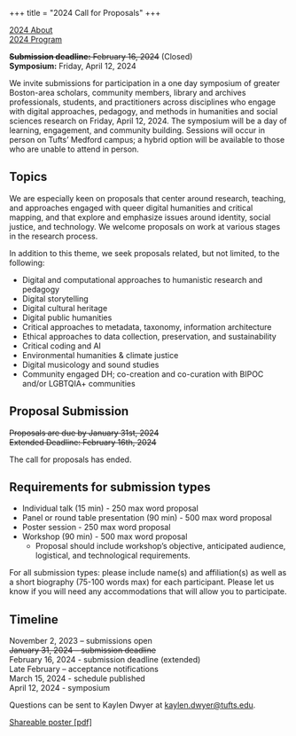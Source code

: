 +++
title = "2024 Call for Proposals"
+++

[2024 About](/symposium-2024-cfp)  
[2024 Program](/symposium-2024-program)   

~~**Submission deadline:** February 16, 2024~~ (Closed)   
**Symposium:** Friday, April 12, 2024

We invite submissions for participation in a one day symposium of greater Boston-area scholars, community members, library and archives professionals, students, and practitioners across disciplines who engage with digital approaches, pedagogy, and methods in humanities and social sciences research on Friday, April 12, 2024. The symposium will be a day of learning, engagement, and community building. Sessions will occur in person on Tufts’ Medford campus; a hybrid option will be available to those who are unable to attend in person.

## Topics
We are especially keen on proposals that center around research, teaching, and approaches engaged with queer digital humanities and critical mapping, and that explore and emphasize issues around identity, social justice, and technology. We welcome proposals on work at various stages in the research process.   

In addition to this theme, we seek proposals related, but not limited, to the following:
* Digital and computational approaches to humanistic research and pedagogy
* Digital storytelling
* Digital cultural heritage
* Digital public humanities
* Critical approaches to metadata, taxonomy, information architecture
* Ethical approaches to data collection, preservation, and sustainability
* Critical coding and AI 
* Environmental humanities & climate justice
* Digital musicology and sound studies
* Community engaged DH; co-creation and co-curation with BIPOC and/or LGBTQIA+ communities

## Proposal Submission
~~Proposals are due by January 31st, 2024~~  
~~Extended Deadline: February 16th, 2024~~

The call for proposals has ended.


## Requirements for submission types
* Individual talk (15 min) - 250 max word proposal
* Panel or round table presentation (90 min) - 500 max word proposal
* Poster session - 250 max word proposal
* Workshop (90 min) - 500 max word proposal
    * Proposal should include workshop’s objective, anticipated audience, logistical, and technological requirements.

For all submission types: please include name(s) and affiliation(s) as well as a short biography (75-100 words max) for each participant. Please let us know if you will need any accommodations that will allow you to participate. 


## Timeline
November 2, 2023 – submissions open  
~~January 31, 2024 – submission deadline~~      
February 16, 2024 - submission deadline (extended)  
Late February – acceptance notifications  
March 15, 2024 - schedule published   
April 12, 2024 - symposium


Questions can be sent to Kaylen Dwyer at [kaylen.dwyer@tufts.edu](mailto:kaylen.dwyer@tufts.edu).

[Shareable poster [pdf]](../img/symposium_poster.pdf)

<br>
<br>
<br>
<br>
